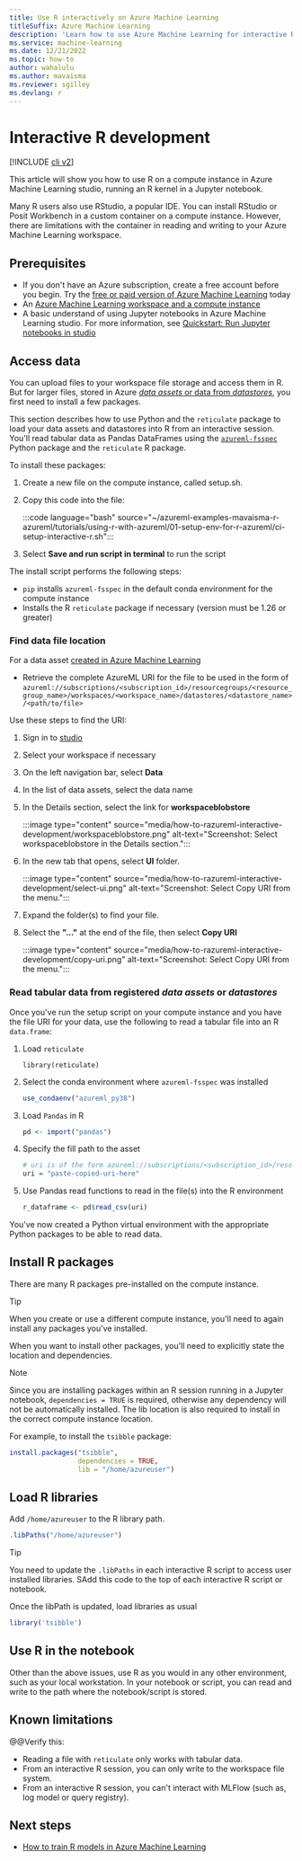 ```yaml
---
title: Use R interactively on Azure Machine Learning
titleSuffix: Azure Machine Learning
description: 'Learn how to use Azure Machine Learning for interactive R work'
ms.service: machine-learning
ms.date: 12/21/2022
ms.topic: how-to
author: wahalulu
ms.author: mavaisma
ms.reviewer: sgilley
ms.devlang: r
---
```


# Interactive R development

[!INCLUDE [cli v2](../../includes/machine-learning-cli-v2.md)]

This article will show you how to use R on a compute instance in Azure Machine Learning studio, running an R kernel in a Jupyter notebook.

Many R users also use RStudio, a popular IDE. You can install RStudio or Posit Workbench in a custom container on a compute instance.  However, there are limitations with the container in reading and writing to your Azure Machine Learning workspace.  

## Prerequisites

- If you don't have an Azure subscription, create a free account before you begin. Try the [free or paid version of Azure Machine Learning](https://azure.microsoft.com/free/) today
- An [Azure Machine Learning workspace and a compute instance](quickstart-create-resources.md)
- A basic understand of using Jupyter notebooks in Azure Machine Learning studio.  For more information, see [Quickstart: Run Jupyter notebooks in studio](quickstart-run-notebooks.md)

## Access data

You can upload files to your workspace file storage and access them in R.  But for larger files, stored in Azure [_data assets_ or data from _datastores_](concept-data.md), you first need to install a few packages.

This section describes how to use Python and the `reticulate` package to load your data assets and datastores into R from an interactive session. You'll read tabular data as Pandas DataFrames using the [`azureml-fsspec`](https://learn.microsoft.com/en-us/python/api/azure-ai-mlfs/azure.ai.mlfs.spec?view=azure-ml-py) Python package and the `reticulate` R package. 

To install these packages:

1. Create a new file on the compute instance, called setup.sh.  
1. Copy this code into the file:

    :::code language="bash" source="~/azureml-examples-mavaisma-r-azureml/tutorials/using-r-with-azureml/01-setup-env-for-r-azureml/ci-setup-interactive-r.sh":::

1. Select  **Save and run script in terminal** to run the script

The install script performs the following steps:

* `pip` installs `azureml-fsspec` in the default conda environment for the compute instance
* Installs the R `reticulate` package if necessary (version must be 1.26 or greater)

### Find data file location

For a data asset [created in Azure Machine Learning](how-to-create-data-assets.md?tabs=cli#create-a-uri_file-data-asset)
* Retrieve the complete AzureML URI for the file to be used in the form of `azureml://subscriptions/<subscription_id>/resourcegroups/<resource_group_name>/workspaces/<workspace_name>/datastores/<datastore_name>/<path/to/file>`

Use these steps to find the URI:

1. Sign in to [studio](https://ml.azure.com)
1. Select your workspace if necessary
1. On the left navigation bar, select **Data**
1. In the list of data assets, select the data name
1. In the Details section, select the link for **workspaceblobstore**

    :::image type="content" source="media/how-to-razureml-interactive-development/workspaceblobstore.png" alt-text="Screenshot: Select workspaceblobstore in the Details section.":::

1. In the new tab that opens, select **UI** folder.

    :::image type="content" source="media/how-to-razureml-interactive-development/select-ui.png" alt-text="Screenshot: Select Copy URI from the menu.":::

1. Expand the folder(s) to find your file.
1. Select the **"..."** at the end of the file, then select **Copy URI**

    :::image type="content" source="media/how-to-razureml-interactive-development/copy-uri.png" alt-text="Screenshot: Select Copy URI from the menu.":::

### Read tabular data from registered _data assets_ or _datastores_

Once you've run the setup script on your compute instance and you have the file URI for your data, use the following to read a tabular file into an R `data.frame`:

1. Load `reticulate`
    
    ```
    library(reticulate)
    ```

1. Select the conda environment where `azureml-fsspec` was installed

    ```r
    use_condaenv("azureml_py38")
    ```

1. Load `Pandas` in R

    ```r
    pd <- import("pandas")
    ```
1. Specify the fill path to the asset

    ```r
    # uri is of the form azureml://subscriptions/<subscription_id>/resourcegroups/<resource_group_name>/workspaces/<workspace_name>/datastores/<datastore_name>/<path/to/file>. 
	uri = "paste-copied-uri-here"
	```

1. Use Pandas read functions to read in the file(s) into the R environment

    ```r
    r_dataframe <- pd$read_csv(uri)
    ```

You've now created a Python virtual environment with the appropriate Python packages to be able to read data.

## Install R packages

There are many R packages pre-installed on the compute instance.

> [!TIP]
> When you create or use a different compute instance, you'll need to again install any packages you've installed.

When you want to install other packages, you'll need to explicitly state the location and dependencies.

> [!NOTE]
> Since you are installing packages within an R session running in a Jupyter notebook, `dependencies = TRUE` is required, otherwise any dependency will not be automatically installed. The lib location is also required to install in the correct compute instance location.

For example, to install the `tsibble` package:

```r
install.packages("tsibble", 
                 dependencies = TRUE,
                 lib = "/home/azureuser")
```

## Load R libraries

Add `/home/azureuser` to the R library path. 

```r
.libPaths("/home/azureuser")
```

> [!TIP]
> You need to update the `.libPaths` in each interactive R script to access user installed libraries.  SAdd this code to the top of each interactive R script or notebook.  

Once the libPath is updated, load libraries as usual

```r
library('tsibble')
```

## Use R in the notebook

Other than the above issues, use R as you would in any other environment, such as your local workstation.  In your notebook or script, you can read and write to the path where the notebook/script is stored.

## Known limitations

@@Verify this: 
- Reading a file with `reticulate` only works with tabular data.
- From an interactive R session, you can only write to the workspace file system.
- From an interactive R session, you can't interact with MLFlow (such as, log model or query registry).


## Next steps

* [How to train R models in Azure Machine Learning](how-to-razureml-train-model.md)